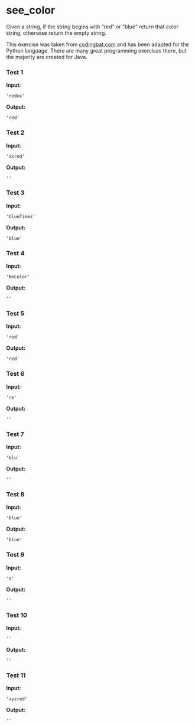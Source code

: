 # see_color





Given a string, if the string begins with "red" or "blue" return that color string, otherwise return the empty string.

This exercise was taken from [codingbat.com](https://codingbat.com/prob/p199216) and has been adapted for the Python language. There are many great programming exercises there, but the majority are created for Java.






### Test 1
**Input:**
```
'redxx'
```
**Output:**
```
'red'
```
### Test 2
**Input:**
```
'xxred'
```
**Output:**
```
''
```
### Test 3
**Input:**
```
'blueTimes'
```
**Output:**
```
'blue'
```
### Test 4
**Input:**
```
'NoColor'
```
**Output:**
```
''
```
### Test 5
**Input:**
```
'red'
```
**Output:**
```
'red'
```
### Test 6
**Input:**
```
're'
```
**Output:**
```
''
```
### Test 7
**Input:**
```
'blu'
```
**Output:**
```
''
```
### Test 8
**Input:**
```
'blue'
```
**Output:**
```
'blue'
```
### Test 9
**Input:**
```
'a'
```
**Output:**
```
''
```
### Test 10
**Input:**
```
''
```
**Output:**
```
''
```
### Test 11
**Input:**
```
'xyzred'
```
**Output:**
```
''
```

